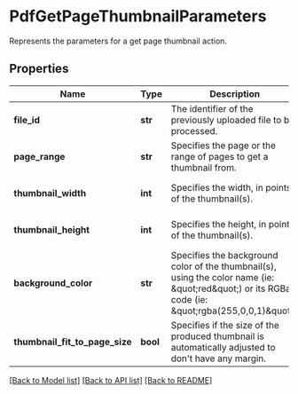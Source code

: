 # PdfGetPageThumbnailParameters

Represents the parameters for a get page thumbnail action.
## Properties
Name | Type | Description | Notes
------------ | ------------- | ------------- | -------------
**file_id** | **str** | The identifier of the previously uploaded file to be processed. | 
**page_range** | **str** | Specifies the page or the range of pages to get a thumbnail from. | 
**thumbnail_width** | **int** | Specifies the width, in points, of the thumbnail(s). | [optional] [default to 140]
**thumbnail_height** | **int** | Specifies the height, in points, of the thumbnail(s). | [optional] [default to 220]
**background_color** | **str** | Specifies the background color of the thumbnail(s), using the color name (ie: \&quot;red\&quot;) or its RGBa code (ie: \&quot;rgba(255,0,0,1)\&quot;). | [optional] [default to 'rgba(0,0,0,0)']
**thumbnail_fit_to_page_size** | **bool** | Specifies if the size of the produced thumbnail is automatically adjusted to don&#39;t have any margin. | [optional] [default to True]

[[Back to Model list]](../README.md#documentation-for-models) [[Back to API list]](../README.md#documentation-for-api-endpoints) [[Back to README]](../README.md)



